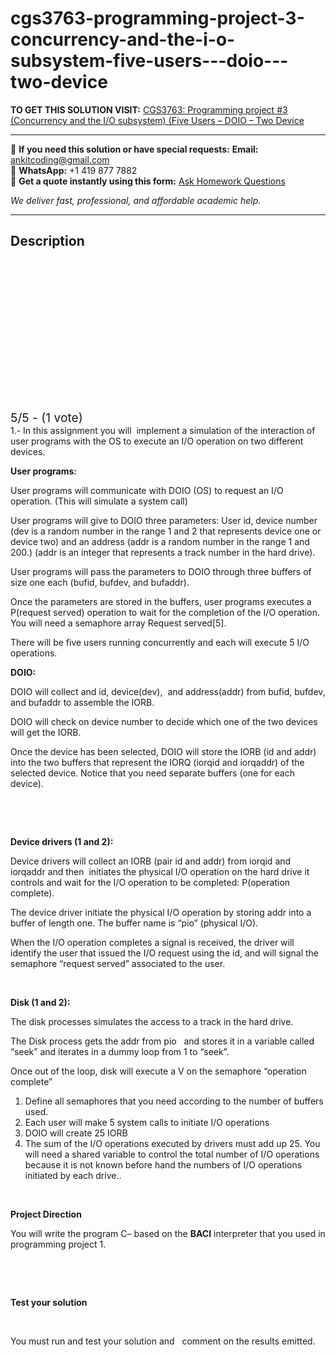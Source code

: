 # cgs3763-programming-project-3-concurrency-and-the-i-o-subsystem-five-users---doio---two-device
**TO GET THIS SOLUTION VISIT:** [CGS3763: Programming project #3 (Concurrency and the I/O subsystem) (Five Users – DOIO – Two Device ](https://www.ankitcodinghub.com/product/cgs3763-programming-project-3-concurrency-and-the-i-o-subsystem-five-users-doio-two-device-driver-two-disk/)


---

📩 **If you need this solution or have special requests:** **Email:** ankitcoding@gmail.com  
📱 **WhatsApp:** +1 419 877 7882  
📄 **Get a quote instantly using this form:** [Ask Homework Questions](https://www.ankitcodinghub.com/services/ask-homework-questions/)

*We deliver fast, professional, and affordable academic help.*

---

<h2>Description</h2>



<div class="kk-star-ratings kksr-auto kksr-align-center kksr-valign-top" data-payload="{&quot;align&quot;:&quot;center&quot;,&quot;id&quot;:&quot;9278&quot;,&quot;slug&quot;:&quot;default&quot;,&quot;valign&quot;:&quot;top&quot;,&quot;ignore&quot;:&quot;&quot;,&quot;reference&quot;:&quot;auto&quot;,&quot;class&quot;:&quot;&quot;,&quot;count&quot;:&quot;1&quot;,&quot;legendonly&quot;:&quot;&quot;,&quot;readonly&quot;:&quot;&quot;,&quot;score&quot;:&quot;5&quot;,&quot;starsonly&quot;:&quot;&quot;,&quot;best&quot;:&quot;5&quot;,&quot;gap&quot;:&quot;4&quot;,&quot;greet&quot;:&quot;Rate this product&quot;,&quot;legend&quot;:&quot;5\/5 - (1 vote)&quot;,&quot;size&quot;:&quot;24&quot;,&quot;title&quot;:&quot;CGS3763: Programming project #3 (Concurrency and the I\/O subsystem)  (Five Users - DOIO – Two Device driver – Two Disk)&quot;,&quot;width&quot;:&quot;138&quot;,&quot;_legend&quot;:&quot;{score}\/{best} - ({count} {votes})&quot;,&quot;font_factor&quot;:&quot;1.25&quot;}">

<div class="kksr-stars">

<div class="kksr-stars-inactive">
            <div class="kksr-star" data-star="1" style="padding-right: 4px">


<div class="kksr-icon" style="width: 24px; height: 24px;"></div>
        </div>
            <div class="kksr-star" data-star="2" style="padding-right: 4px">


<div class="kksr-icon" style="width: 24px; height: 24px;"></div>
        </div>
            <div class="kksr-star" data-star="3" style="padding-right: 4px">


<div class="kksr-icon" style="width: 24px; height: 24px;"></div>
        </div>
            <div class="kksr-star" data-star="4" style="padding-right: 4px">


<div class="kksr-icon" style="width: 24px; height: 24px;"></div>
        </div>
            <div class="kksr-star" data-star="5" style="padding-right: 4px">


<div class="kksr-icon" style="width: 24px; height: 24px;"></div>
        </div>
    </div>

<div class="kksr-stars-active" style="width: 138px;">
            <div class="kksr-star" style="padding-right: 4px">


<div class="kksr-icon" style="width: 24px; height: 24px;"></div>
        </div>
            <div class="kksr-star" style="padding-right: 4px">


<div class="kksr-icon" style="width: 24px; height: 24px;"></div>
        </div>
            <div class="kksr-star" style="padding-right: 4px">


<div class="kksr-icon" style="width: 24px; height: 24px;"></div>
        </div>
            <div class="kksr-star" style="padding-right: 4px">


<div class="kksr-icon" style="width: 24px; height: 24px;"></div>
        </div>
            <div class="kksr-star" style="padding-right: 4px">


<div class="kksr-icon" style="width: 24px; height: 24px;"></div>
        </div>
    </div>
</div>


<div class="kksr-legend" style="font-size: 19.2px;">
            5/5 - (1 vote)    </div>
    </div>
1.- In this assignment you will &nbsp;implement a simulation of the interaction of user programs with the OS to execute an I/O operation on two different devices.

<strong>User programs:</strong>

User programs will communicate with DOIO (OS) to request an I/O operation. (This will simulate a system call)

User programs will give to DOIO three parameters: User id, device number (dev is a random number in the range 1 and 2 that represents device one or device two) and an address (addr is a random number in the range 1 and 200.) (addr is an integer that represents a track number in the hard drive).

User programs will pass the parameters to DOIO through three buffers of size one each (bufid, bufdev, and bufaddr).

Once the parameters are stored in the buffers, user programs executes a P(request served) operation to wait for the completion of the I/O operation. You will need a semaphore array Request served[5].

There will be five users running concurrently and each will execute 5 I/O operations.

<strong>DOIO:</strong>

DOIO will collect and id, device(dev), &nbsp;and address(addr) from bufid, bufdev, and bufaddr to assemble the IORB.

DOIO will check on device number to decide which one of the two devices will get the IORB.

Once the device has been selected, DOIO will store the IORB (id and addr) into the two buffers that represent the IORQ (iorqid and iorqaddr) of the selected device. Notice that you need separate buffers (one for each device).

<strong>&nbsp;</strong>

<strong>&nbsp;</strong>

<strong>Device drivers (1 and 2): </strong>

Device drivers will collect an IORB (pair id and addr) from iorqid and iorqaddr and then &nbsp;initiates the physical I/O operation on the hard drive it controls and wait for the I/O operation to be completed: P(operation complete).

The device driver initiate the physical I/O operation by storing addr into a buffer of length one. The buffer name is “pio” (physical I/O).

When the I/O operation completes a signal is received, the driver will identify the user that issued the I/O request using the id, and will signal the semaphore “request served” associated to the user.

&nbsp;

<strong>Disk (1 and 2):</strong>

The disk processes simulates the access to a track in the hard drive.

The Disk process gets the addr from pio &nbsp;&nbsp;and stores it in a variable called “seek” and iterates in a dummy loop from 1 to “seek”.

Once out of the loop, disk will execute a V on the semaphore “operation complete”

<ol>
<li>Define all semaphores that you need according to the number of buffers used.</li>
<li>Each user will make 5 system calls to initiate I/O operations</li>
<li>DOIO will create 25 IORB</li>
<li>The sum of the I/O operations executed by drivers must add up 25. You will need a shared variable to control the total number of I/O operations because it is not known before hand the numbers of I/O operations initiated by each drive..</li>
</ol>
<strong>&nbsp;</strong>

<strong>Project Direction </strong>

You will write the program C– based on the <strong>BACI</strong> interpreter that you used in programming project 1.

&nbsp;

&nbsp;

<strong>Test your solution</strong>

&nbsp;

You must run and test your solution and &nbsp;&nbsp;comment on the results emitted.

<strong>&nbsp;</strong>
